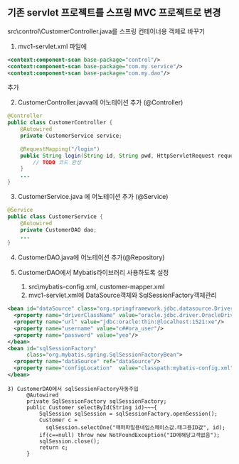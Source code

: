 ## 기존 servlet 프로젝트를 스프링 MVC 프로젝트로 변경

src\control\CustomerController.java를 스프링 컨테이너용 객체로 바꾸기
1. mvc1-servlet.xml 파일에
```xml
<context:component-scan base-package="control"/>
<context:component-scan base-package="com.my.service"/>
<context:component-scan base-package="com.my.dao"/>
``` 
추가

2. CustomerController.javva에 어노테이션 추가 (@Controller)
```java
@Controller
public class CustomerController {
	@Autowired
	private CustomerService service;
	
	@RequestMapping("/login")
	public String login(String id, String pwd, HttpServletRequest request) {	
		// TODO 코드 완성 
	}
	...
}
```
3. CustomerService.java 에 어노테이션 추가 (@Service)
```java
@Service
public class CustomerService {
	@Autowired
	private CustomerDAO dao;
	...
}
```
4. CustomerDAO.java에 어노테이션 추가(@Repository)

5. CustomerDAO에서 Mybatis라이브러리 사용하도록 설정
      1) src\mybatis-config.xml, customer-mapper.xml
      2) mvc1-servlet.xml에 DataSource객체와 SqlSessionFactory객체관리
```xml
<bean id="dataSource" class="org.springframework.jdbc.datasource.DriverManagerDataSource">
  <property name="driverClassName" value="oracle.jdbc.driver.OracleDriver"/>
  <property name="url" value="jdbc:oracle:thin:@localhost:1521:xe"/>
  <property name="username" value="c##ora_user"/>
  <property name="password" value="yeo"/>
</bean>
<bean id="sqlSessionFactory"
      class="org.mybatis.spring.SqlSessionFactoryBean">
  <property name="dataSource" ref="dataSource"/>
  <property name="configLocation"  value="classpath:mybatis-config.xml"/>
</bean> 
```
    3) CustomerDAO에서 sqlSessionFactory자동주입
          @Autowired
          private SqlSessionFactory sqlSessionFactory;
          public Customer selectById(String id)~~~{
              SqlSession sqlSession = sqlSessionFactory.openSession();
              Customer c = 
                sqlSession.selectOne("매퍼파일용네임스페이스값.태그용ID값", id);
              if(c==null) throw new NotFoundException("ID에해당고객없음");
              sqlSession.close();
              return c;
          }


<!--stackedit_data:
eyJoaXN0b3J5IjpbLTQyMTEzNjA1LDY2ODU0NDU1N119
-->